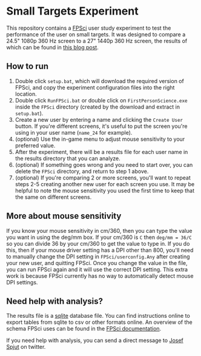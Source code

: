 # Small Targets Experiment

This repository contains a [FPSci](github.com/NVLabs/FPSci) user study experiment to test the performance of the user on small targets. It was designed to compare a 24.5" 1080p 360 Hz screen to a 27" 1440p 360 Hz screen, the results of which can be found in [this blog post](https://developer.nvidia.com/blog/improving-aiming-time-on-small-fps-targets-with-higher-resolutions-and-larger-screen-sizes/).

## How to run

1. Double click `setup.bat`, which will download the required version of FPSci, and copy the experiment configuration files into the right location.
2. Double click `RunFPSci.bat` or double click on `FirstPersonScience.exe` inside the `FPSci` directory (created by the download and extract in `setup.bat`).
3. Create a new user by entering a name and clicking the `Create User` button. If you're different screens, it's useful to put the screen you're using in your user name (`name_24` for example).
4. (optional) Use the in-game menu to adjust mouse sensitivity to your preferred value.
5. After the experiment, there will be a results file for each user name in the results directory that you can analyze.
6. (optional) If something goes wrong and you need to start over, you can delete the `FPSci` directory, and return to step 1 above.
7. (optional) If you're comparing 2 or more screens, you'll want to repeat steps 2-5 creating another new user for each screen you use. It may be helpful to note the mouse sensitivity you used the first time to keep that the same on different screens.

## More about mouse sensitivity

If you know your mouse sensitivity in cm/360, then you can type the value you want in using the deg/mm box. If your cm/360 is `C` then `deg/mm = 36/C` so you can divide 36 by your cm/360 to get the value to type in. If you do this, then if your mouse driver setting has a DPI other than 800, you'll need to manually change the DPI setting in `FPSci/userconfig.Any` after creating your new user, and quitting FPSci. Once you change the value in the file, you can run FPSci again and it will use the correct DPI setting. This extra work is because FPSci currently has no way to automatically detect mouse DPI settings.

## Need help with analysis?

The results file is a [sqlite](https://www.sqlite.org/index.html) database file. You can find instructions online to export tables from sqlite to csv or other formats online. An overview of the schema FPSci uses can be found in the [FPSci documentation](https://github.com/NVlabs/FPSci/blob/v21.10.02/docs/resultsFiles.md).

If you need help with analysis, you can send a direct message to [Josef Spjut](https://twitter.com/josefspjut) on twitter.
